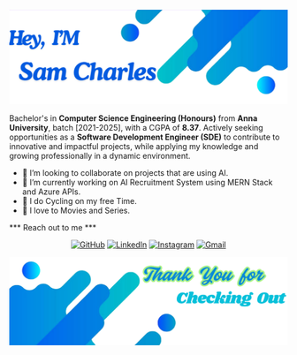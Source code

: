 ![alt text](./images/top.png)

Bachelor's in **Computer Science Engineering (Honours)** from **Anna University**, batch [2021-2025], with a CGPA of **8.37**. Actively seeking opportunities as a **Software Development Engineer (SDE)** to contribute to innovative and impactful projects, while applying my knowledge and growing professionally in a dynamic environment.

<!-- ⚡ Fun fact: -->
- 👯 I’m looking to collaborate on projects that are using AI.
- 🌱 I’m currently working on AI Recruitment System using MERN Stack and Azure APIs.
- 🚵 I do Cycling on my free Time.
- 🍿 I love to Movies and Series.


*** Reach out to me ***
<p align="center">
	<a href="https://github.com/Samcharles5/"><img src="https://img.icons8.com/bubbles/50/000000/github.png" alt="GitHub"/></a>
	<a href="https://www.linkedin.com/in/sam--charles--/"><img src="https://img.icons8.com/bubbles/50/000000/linkedin.png" alt="LinkedIn"/></a>
	<a href="https://www.instagram.com/sam__charles__/"><img src="https://img.icons8.com/bubbles/50/000000/instagram.png" alt="Instagram"/></a>
	<a href="mailto:samcharles.sde@gmail.com"><img src="https://img.icons8.com/bubbles/50/000000/gmail.png" alt="Gmail"/></a>
</p>

![alt text](./images/bottom.png)